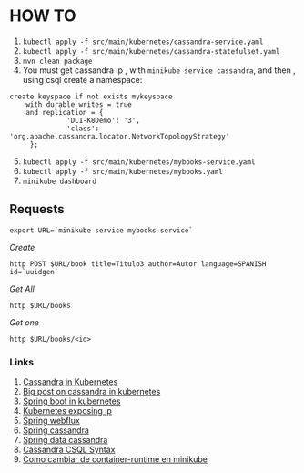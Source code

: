 # HOW TO
 
1. `kubectl apply -f src/main/kubernetes/cassandra-service.yaml`
2. `kubectl apply -f src/main/kubernetes/cassandra-statefulset.yaml`
3. `mvn clean package`
4. You must get cassandra ip , with `minikube service cassandra`, and then , using csql create a namespace:
```
create keyspace if not exists mykeyspace
    with durable_writes = true
	and replication = {
              'DC1-K8Demo': '3',
              'class': 'org.apache.cassandra.locator.NetworkTopologyStrategy'
     };
```

 
5. `kubectl apply -f src/main/kubernetes/mybooks-service.yaml`
6. `kubectl apply -f src/main/kubernetes/mybooks.yaml`
7. `minikube dashboard`

## Requests
```
export URL=`minikube service mybooks-service`
```
_Create_  
```
http POST $URL/book title=Titulo3 author=Autor language=SPANISH id=`uuidgen`
```
_Get All_
```
http $URL/books
```
_Get one_
```
http $URL/books/<id>
```
   
### Links
1. [Cassandra in Kubernetes](https://kubernetes.io/docs/tutorials/stateful-application/cassandra/)
2. [Big post on cassandra in kubernetes](https://blog.deimos.fr/2018/06/24/running-cassandra-on-kubernetes/)    
3. [Spring boot in kubernetes](https://www.baeldung.com/spring-boot-minikube)
4. [Kubernetes exposing ip](https://kubernetes.io/docs/tutorials/stateless-application/expose-external-ip-address/)
5. [Spring webflux](https://www.baeldung.com/spring-webflux)
6. [Spring cassandra](https://www.baeldung.com/spring-data-cassandra-tutorial)
7. [Spring data cassandra](https://docs.spring.io/spring-data/cassandra/docs/2.2.0.RC3/reference/html/)
8. [Cassandra CSQL Syntax](https://docs.datastax.com/en/archived/cql/3.3/cql/cql_reference/cqlCreateKeyspace.html)
9. [Como cambiar de container-runtime en minikube](https://cloudnative.mx/como-cambiar-de-container-runtime/)    
